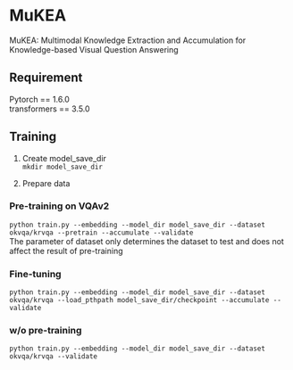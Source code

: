 # MuKEA
MuKEA: Multimodal Knowledge Extraction and Accumulation for Knowledge-based Visual Question Answering

## Requirement
Pytorch == 1.6.0          
transformers == 3.5.0               

## Training       
1. Create model_save_dir                            
`mkdir model_save_dir`

2. Prepare data

### Pre-training on VQAv2
`python train.py --embedding --model_dir model_save_dir --dataset okvqa/krvqa --pretrain --accumulate --validate`      
The parameter of dataset only determines the dataset to test and does not affect the result of pre-training         

### Fine-tuning     
`python train.py --embedding --model_dir model_save_dir --dataset okvqa/krvqa --load_pthpath model_save_dir/checkpoint --accumulate --validate`

### w/o pre-training         
`python train.py --embedding --model_dir model_save_dir --dataset okvqa/krvqa --validate`
